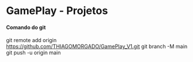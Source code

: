 # GamePlay - Projetos

#### Comando do git

git remote add origin https://github.com/THIAGOMORGADO/GamePlay_V1.git
git branch -M main
git push -u origin main
